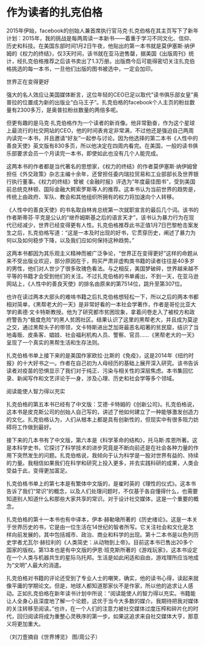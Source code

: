 # 作为读者的扎克伯格

2015年伊始，facebook的创始人兼首席执行官马克·扎克伯格在其主页写下了新年计划：2015年，我的挑战是每两周读一本新书——着重于学习不同文化、信仰、历史和科技。在美国东部时间1月2日午夜，他贴出的第一本书就是莫伊塞斯·纳伊姆的《权力的终结》，仅3天时间，该书就在亚马逊售罄，据美国《出版周刊》统计，经扎克伯格推荐之后该书卖出了1.3万册。出版商今后可能得密切关注扎克伯格挑选的每一本书，一旦他们出版的图书被选中，一定会加印。 

世界正在变得更好 

强大的名人效应让美国媒体断言，这位年轻的CEO已足以取代“读书俱乐部女皇”奥普拉的位置成为新的出版业“白马王子”。扎克伯格的facebook个人主页的粉丝数量有2300多万，是奥普拉粉丝数量的两倍多呢。 

但更有趣的是马克·扎克伯格作为一个读者的新肖像。他非常勤奋，作为这个星球上最流行的社交网站的CEO，他的时间表肯定非常满，不过他还是强迫自己两周内读完一本书，并且邀请“好友”一起参与讨论。因为他选择的第二本书《人性中的善良天使》英文版有830多页，所以他决定在四周内看完。在美国，一般的读书俱乐部要求会员一个月读完一本书，即使如此也没有几个人能完成。 

这两本书的作者都是当代著名的思想家，《权力的终结》的作者莫伊塞斯·纳伊姆曾担任《外交政策》杂志主编十余年，还曾担任委内瑞拉贸易和工业部部长及世界银行执行董事。《权力的终结》曾被《金融时报》评选为“年度最佳图书”，受到美国前总统克林顿、国际金融大鳄索罗斯等人的推荐。这本书认为当前世界的趋势是，传统上由政府、军队、教会和其他组织所拥有的权力将加速向个人转移。 

《人性中的善良天使》的书名取自林肯总统第一次就职宣言的最后几个词。该书的作者斯蒂芬·平克是公认的“继乔姆斯基之后的语言天才”，该书认为暴力行为在现代已经减少，世界已经变得更有人性。扎克伯格推荐此书正值1月7日巴黎枪击案发生之后，扎克伯格写道：“这是一本及时出现的好书，它贯穿历史，阐述了暴力为何以及如何稳步下降，以及我们应如何保持这种趋势。” 

这两本书都因为其乐观主义精神而被广泛争论，“世界正在变得更好”这样的命题从来不受出版业欢迎，部分原因在于，购买严肃非虚构类书籍的读者往往是40多岁的男性，他们对人世少了很多玫瑰色看法。与之相反，美国梦破碎，世界越来越不平等的书籍才会受到他们的关注。不过扎克伯格的书单甫出，不到一天，在亚马逊网站上，《人性中的善良天使》的排名由原来的第7514位，跳升至第307位。 

也许在读过两本大部头的难啃书籍之后扎克伯格想轻松一下，所以之后的两本书都相对简单，《黑帮老大的一天》是非常好看的一本社会学著作，作者是哥伦比亚大学的素德·文卡特斯教授。他为了研究都市贫困现象，拿着问卷走入了被校方和政府警告为“极度危险”的黑人贫困社区。结果认识了这里的黑帮老大，并且成为莫逆之交，通过黑帮头子的带领，文卡特斯进出芝加哥最恶名昭著的贫民窟，结识了当地毒贩、皮条客、娼妓、社会福利机构人员、警察、官员……《黑帮老大的一天》呈现了一个真实的黑帮生活和生存法则。 

扎克伯格书单上接下来的是美国作家欧拉·比斯的《免疫》，这是2014年《纽约时报》的十大好书之一。作者在自己初为人母经历的基础上展开深入研究。该书告诉读者对疫苗的恐惧显示了我们对于纯正、污染与相关性的深层焦虑。本书集回忆录、新闻写作和文艺评论于一身，涉及心理、历史和社会学等多个领域。 

阅读能使人智力得以充实 

扎克伯格的第五本书已经有了中文版：艾德·卡特姆的《创新公司》。扎克伯格说，这本书是皮克斯公司的创始人自己写的，讲述了他如何建立了一种能够激发创造力的文化。扎克伯格认为，人们从根本上都是具有创新性的，但现实中有很多阻力妨碍将工作做到最好。 

接下来的几本书有了中文版，第六本是《科学革命的结构》，托马斯·库恩所著。这是本科学史书，它探讨了科学技术的进步究竟是不断向前还是在社会各种力量的作用下突然发生的问题。扎克伯格说，我倾向于认为科学是一股对世界有益的、持续的力量。我相信如果我们在科学和研究上投入更多，并去实践科研的成果，人类会受益于此，变得更加富足。 

扎克伯格书单上的第七本是有繁体中文版的，是崔时英的《理性的仪式》。这本书告诉了我们“常识”的概念，以及人们处理问题时，不仅基于各自懂得什么，也需要知道别人知道什么和那些大家共享的常识。对于设计社交媒体，这是一个重要的概念。 

扎克伯格的第十一本书也有中译本，伊本·赫勒墩所著的《历史绪论》。这是一本关于世界历史的书，它是由一位生活在14世纪的智者所写。它关注社会和文化是怎样向前发展的，其中包括城市、政治、商业和科学的出现。第十二本书是以色列历史学者尤瓦尔·赫拉利的《人类简史：从动物到上帝》。目前这本书已售出20多个国家的版权。第13本也是有中文版的伊恩·班克斯所著的《游戏玩家》，这本书设定在一个人类与机器共生的星际乌托邦。生活是如此闲适和自由，游戏理所应当地成为“文明”人最大的消遣。 

扎克伯格对书籍的评论还受到了专业人士的嘲笑，确实，他的读书心得，读起来就像平庸的学期论文。但是，地球人都知道那家伙不是作家，所以他的追求让人感动。正如扎克伯格在新年读书计划中所说：“阅读能使人的智力得以充实。书籍能让人全身心且深度地了解一个论题，这优于当今大多数的媒介。我期待把我对媒体的关注转移至阅读。”也许，在一个人们的注意力被社交媒体过度压榨和碎片化的时代，回归阅读将成为重整心灵秩序的第一步。如果这追求来自社交媒体大亨，那意义将更加重大。 

（刘刀壹摘自《世界博览》 图/周公子）